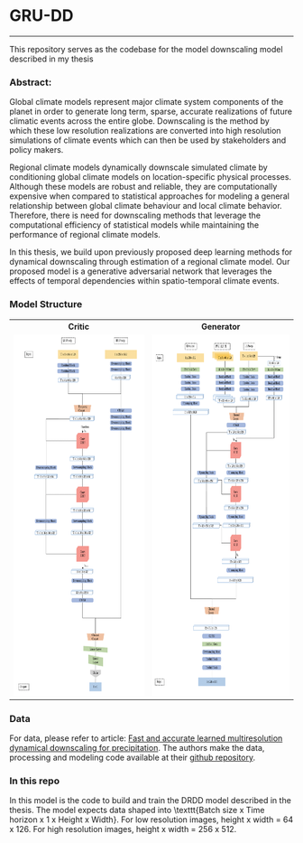 # GRU-DD
-------
This repository serves as the codebase for the model downscaling model described in my thesis

### Abstract:
Global climate models represent major climate system components of the planet in order to generate long term, sparse, accurate realizations of future climatic events across the entire globe. Downscaling is the method by which these low resolution realizations are converted into high resolution simulations of climate events which can then be used by stakeholders and policy makers. 

Regional climate models dynamically downscale simulated climate by conditioning global climate models on  location-specific physical processes. Although these models are robust and reliable, they are computationally expensive when compared to statistical approaches for modeling a general relationship between global climate behaviour and local climate behavior. Therefore, there is need for downscaling methods that leverage the computational efficiency of statistical models while maintaining the performance of regional climate models.

In this thesis, we build upon previously proposed deep learning methods for dynamical downscaling through estimation of a regional climate model. Our proposed model is a generative adversarial network that leverages the effects of temporal dependencies within spatio-temporal climate events. 

### Model Structure

<table>
    <tr>
        <th >Critic</th>
        <th >Generator</th>
    </tr>
    <tr>
        <td> 
            <img src='./imgs/drdd critic.png'  alt="1" width = 360px height = 640px >
        </td>
        <td> 
            <img src='./imgs/drdd gen.png'  alt="2" width = 360px height = 640px >
        </td>
   </tr> 
</table>

### Data

For data, please refer to article: [Fast and accurate learned multiresolution dynamical downscaling for precipitation](https://arxiv.org/abs/2101.06813). The authors make the data, processing and modeling code available at their [github repository](https://github.com/lzhengchun/dsgan).

### In this repo 

In this model is the code to build and train the DRDD model described in the thesis. The model expects data shaped into \texttt{Batch size x Time horizon x 1 x Height x Width}. For low resolution images, height x width = 64 x 126. For high resolution images, height x width = 256 x 512.